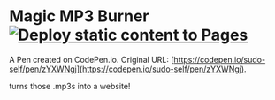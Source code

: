 # Magic MP3 Burner&nbsp;&nbsp;[![Deploy static content to Pages](https://github.com/sudo-self/A-magic-mp3-burner/actions/workflows/static.yml/badge.svg)](https://github.com/sudo-self/A-magic-mp3-burner/actions/workflows/static.yml)
A Pen created on CodePen.io. Original URL: [https://codepen.io/sudo-self/pen/zYXWNgj](https://codepen.io/sudo-self/pen/zYXWNgj).

turns those .mp3s into a website!
